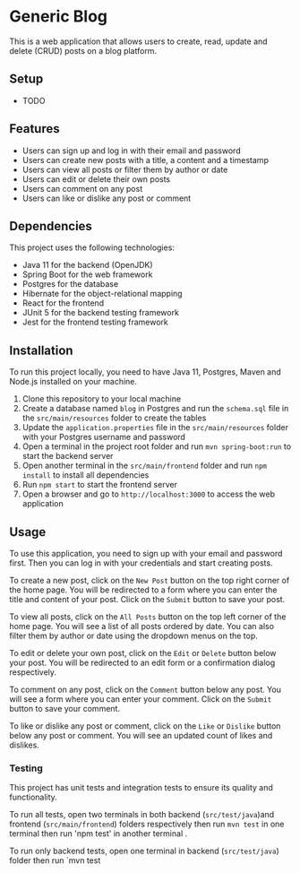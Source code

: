 # Generic Blog

This is a web application that allows users to create, read, update and delete (CRUD) posts on a blog platform.

## Setup

- TODO

## Features

- Users can sign up and log in with their email and password
- Users can create new posts with a title, a content and a timestamp
- Users can view all posts or filter them by author or date
- Users can edit or delete their own posts
- Users can comment on any post
- Users can like or dislike any post or comment

## Dependencies

This project uses the following technologies:

- Java 11 for the backend (OpenJDK)
- Spring Boot for the web framework
- Postgres for the database
- Hibernate for the object-relational mapping
- React for the frontend
- JUnit 5 for the backend testing framework
- Jest for the frontend testing framework

## Installation

To run this project locally, you need to have Java 11, Postgres, Maven and Node.js installed on your machine.

1. Clone this repository to your local machine
2. Create a database named `blog` in Postgres and run the `schema.sql` file in the `src/main/resources` folder to create the tables
3. Update the `application.properties` file in the `src/main/resources` folder with your Postgres username and password
4. Open a terminal in the project root folder and run `mvn spring-boot:run` to start the backend server
5. Open another terminal in the `src/main/frontend` folder and run `npm install` to install all dependencies
6. Run `npm start` to start the frontend server
7. Open a browser and go to `http://localhost:3000` to access the web application

## Usage

To use this application, you need to sign up with your email and password first. Then you can log in with your credentials and start creating posts.

To create a new post, click on the `New Post` button on the top right corner of the home page. You will be redirected to a form where you can enter the title and content of your post. Click on the `Submit` button to save your post.

To view all posts, click on the `All Posts` button on the top left corner of the home page. You will see a list of all posts ordered by date. You can also filter them by author or date using the dropdown menus on the top.

To edit or delete your own post, click on the `Edit` or `Delete` button below your post. You will be redirected to an edit form or a confirmation dialog respectively.

To comment on any post, click on the `Comment` button below any post. You will see a form where you can enter your comment. Click on the `Submit` button to save your comment.

To like or dislike any post or comment, click on the `Like` or `Dislike` button below any post or comment. You will see an updated count of likes and dislikes.

### Testing

This project has unit tests and integration tests to ensure its quality and functionality.

To run all tests, open two terminals in both backend (`src/test/java`)and frontend (`src/main/frontend`) folders respectively  then run `mvn test` in one terminal  then run  'npm test' in another terminal .

To run only backend tests, open one terminal in backend (`src/test/java`) folder then run `mvn test
```
